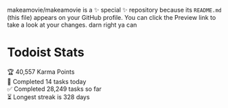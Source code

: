makeamovie/makeamovie is a ✨ special ✨ repository because its `README.md` (this file) appears on your GitHub profile.
You can click the Preview link to take a look at your changes. darn right ya can

# Todoist Stats

<!-- TODO-IST:START -->
🏆  40,557 Karma Points           
🌸  Completed 14 tasks today           
✅  Completed 28,249 tasks so far           
⏳  Longest streak is 328 days
<!-- TODO-IST:END -->